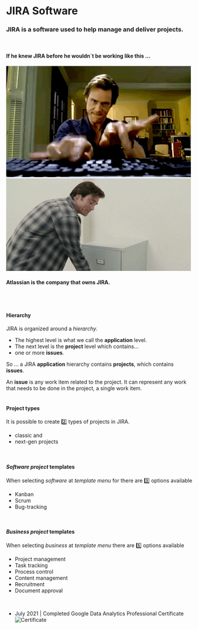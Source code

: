 # JIRA Software


### JIRA is a software used to help manage and deliver projects.
<br />

#### If he knew JIRA before he wouldn´t be working like this ...
![Timeline](https://github.com/RosanaFSS/JIRA/blob/main/Practices/Answer%20giphy%20(1).gif) ![Timeline](https://github.com/RosanaFSS/JIRA/blob/main/Practices/Reports%20giphy%20(1).gif)
#### Atlassian is the company that owns JIRA.
<br />
<br />

#### Hierarchy
JIRA is organized around a *hierarchy*.

- The highest level is what we call the **application** level.
- The next level is the **project** level which contains...
- one or more **issues**.

So ... a JIRA **application** hierarchy contains **projects**, which contains **issues**.

An **issue** is any work item related to the project.
It can represent any work that needs to be done in the project, a single work item.
<br />
<br />

#### Project types
It is possible to create 2️⃣ types of projects in JIRA.
- classic and
- next-gen projects
<br />


#### _Software project_ templates
When selecting _software_ at _template menu_ for there are 3️⃣ options available 
- Kanban
- Scrum
- Bug-tracking
<br />

#### _Business project_ templates
When selecting _business_ at _template menu_ there are :five: options available 
- Project management
- Task tracking
- Process control
- Content management
- Recruitment
- Document approval
<br />





* July 2021   | Completed Google Data Analytics Professional Certificate ![Certificate](https://github.com/RosanaFSS/Timeline/blob/main/CERTIFICATE_LANDING_PAGE_M474NZHHYG43.jpeg)

